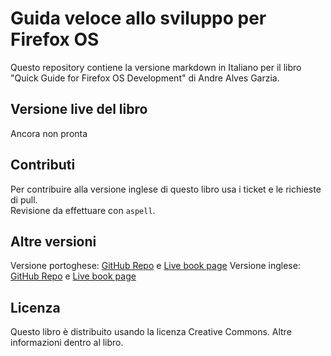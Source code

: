 # Guida veloce allo sviluppo per Firefox OS

Questo repository contiene la versione markdown in Italiano per il libro "Quick Guide for Firefox OS Development" di Andre Alves Garzia.

## Versione live del libro

Ancora non pronta

## Contributi

Per contribuire alla versione inglese di questo libro usa i ticket e le richieste di pull.  
Revisione da effettuare con `aspell`.

## Altre versioni

Versione portoghese: [GitHub Repo](https://github.com/soapdog/guia-rapido-firefox-os/) e [Live book page](https://leanpub.com/guiarapidofirefoxos)
Versione inglese: [GitHub Repo](https://github.com/soapdog/firefoxos-quick-guide/) e [Live book page](https://leanpub.com/quickguidefirefoxosdevelopment/)

## Licenza

Questo libro è distribuito usando la licenza Creative Commons. Altre informazioni dentro al libro.
